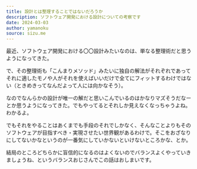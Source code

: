 ```yaml
---
title: 設計とは整理することではないだろうか
description: ソフトウェア開発における設計についての考察です
date: 2024-03-03
author: yamanoku
source: sizu.me
---
```


最近、ソフトウェア開発における〇〇設計みたいなのは、単なる整理術だと思うようになってきた。

で、その整理術も「こんまりメソッド」みたいに独自の解法がそれぞれであってそれに適したモノや人がそれを使えばいいだけで全てにフィットするわけではない（ときめきってなんだよって人には向かなそう）。

なのでなんらかの設計が唯一の解だと思いこんでいるのはかなりマズそうだなーとか思うようになってきた。でもやってるとそれしか見えなくなっちゃうよね。わかるよ。

でもそれをやることはあくまでも手段のそれでしかなく、そんなことよりもそのソフトウェアが目指すべき・実現させたい世界観があるわけで。そこをおざなりにしてないかなというのが一番気にしていかないといけないところかな、とか。

結局のところどちらかに盲信的になるのはよくないのでバランスよくやっていきましょうね、というバランスおじさんでこの話はおしまいです。
